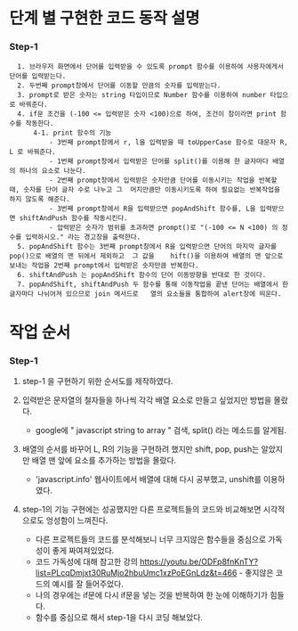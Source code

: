 # 단계 별 구현한 코드 동작 설명

### Step-1

      1. 브라우저 화면에서 단어를 입력받을 수 있도록 prompt 함수를 이용하여 사용자에게서 단어를 입력받는다.
      2. 두번째 prompt창에서 단어를 이동할 만큼의 숫자를 입력받는다.
      3. prompt로 받은 숫자는 string 타입이므로 Number 함수를 이용하여 number 타입으로 바꿔준다.
      4. if문 조건을 (-100 <= 입력받은 숫자 <100)으로 하여, 조건이 참이라면 print 함수를 작동한다.
          4-1. print 함수의 기능
              - 3번째 prompt창에서 r, l을 입력받을 때 toUpperCase 함수로 대문자 R, L 로 바꿔준다.
              - 1번째 prompt창에서 입력받은 단어를 split()를 이용해 한 글자마다 배열의 하나의 요소로 나눈다.
              - 2번째 prompt창에서 입력받은 숫자만큼 단어를 이동시키는 작업을 반복할 때, 숫자를 단어 글자 수로 나누고 그  머지만큼만 이동시키도록 하여 필요없는 반복작업을 하지 않도록 해준다.
              - 3번째 prompt창에서 R을 입력받으면 popAndShift 함수를, L을 입력받으면 shiftAndPush 함수를 작동시킨다.
              - 압력받은 숫자가 범위를 초과하면 prompt()로 "(-100 <= N <100) 의 정수를 입력하시오." 라는 경고창을 출력한다.
      5. popAndShift 함수는 3번째 prompt창에서 R을 입력받으면 단어의 마지막 글자를 pop()으로 배열의 맨 뒤에서 제외하고  그 값을    hift()을 이용하여 배열의 맨 앞으로 보내는 작업을 2번째 prompt에서 입력받은 숫자만큼 반복한다.
      6. shiftAndPush 는 popAndShift 함수의 단어 이동방향을 반대로 한 것이다.
      7. popAndShift, shiftAndPush 두 함수를 통해 이동작업을 끝낸 단어는 배열에서 한 글자마다 나뉘어져 있으므로 join 메서드로   열의 요소들을 통합하여 alert창에 띄운다.


# 작업 순서

### Step-1

1. step-1 을 구현하기 위한 순서도를 제작하였다.

2. 입력받은 문자열의 철자들을 하나씩 각각 배열 요소로 만들고 싶었지만 방법을 몰랐다.

   - google에 " javascript string to array " 검색, split() 라는 메소드를 알게됨.

3. 배열의 순서를 바꾸어 L, R의 기능을 구현하려 했지만 shift, pop, push는 알았지만 배열 맨 앞에 요소를 추가하는 방법을 몰랐다.

   - 'javascript.info' 웹사이트에서 배열에 대해 다시 공부했고, unshift를 이용하였다.

4. step-1의 기능 구현에는 성공했지만 다른 프로젝트들의 코드와 비교해보면 시각적으로도 엉성함이 느껴진다.

   - 다른 프로젝트들의 코드를 분석해보니 너무 크지않은 함수들을 중심으로 가독성이 좋게 짜여져있었다.
   - 코드 가독성에 대해 참고한 강의 <https://youtu.be/ODFp8fnKnTY?list=PLcqDmjxt30RuMjo2hbuUmc1xzPoEGnLdz&t=466> - 좋지않은 코드의 예시를 잘 들어주었다.
   - 나의 경우에는 if문에 다시 if문을 넣는 것을 반복하여 한 눈에 이해하기가 힘들다.
   - 함수를 중심으로 해서 step-1을 다시 코딩 해보았다.
